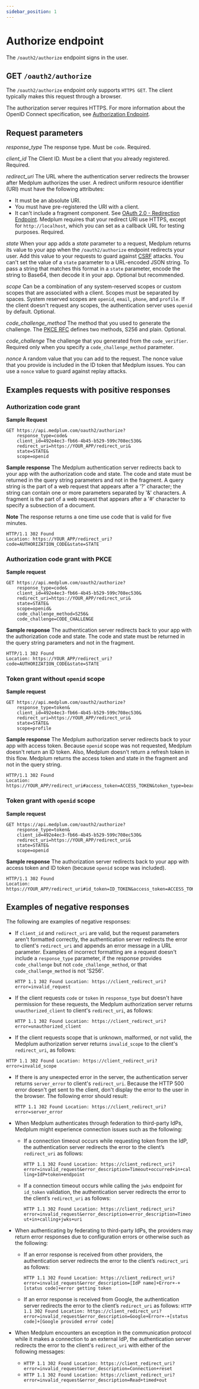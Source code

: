 ```yaml
---
sidebar_position: 1
---
```


# Authorize endpoint

The `/oauth2/authorize` endpoint signs in the user.

## GET `/oauth2/authorize`

The `/oauth2/authorize` endpoint only supports `HTTPS GET`. The client typically makes this request through a browser.

The authorization server requires HTTPS. For more information about the OpenID Connect specification, see [Authorization Endpoint](http://openid.net/specs/openid-connect-core-1_0.html#ImplicitAuthorizationEndpoint).

## Request parameters

_response_type_
The response type. Must be `code`. Required.

_client_id_
The Client ID. Must be a client that you already registered. Required.

_redirect_uri_
The URL where the authentication server redirects the browser after Medplum authorizes the user.
A redirect uniform resource identifier (URI) must have the following attributes:

- It must be an absolute URI.
- You must have pre-registered the URI with a client.
- It can't include a fragment component.
  See [OAuth 2.0 - Redirection Endpoint](https://tools.ietf.org/html/rfc6749#section-3.1.2).
  Medplum requires that your redirect URI use HTTPS, except for `http://localhost`, which you can set as a callback URL for testing purposes.
  Required.

_state_
When your app adds a _state_ parameter to a request, Medplum returns its value to your app when the `/oauth2/authorize` endpoint redirects your user.
Add this value to your requests to guard against [CSRF](https://en.wikipedia.org/wiki/Cross-site_request_forgery) attacks.
You can't set the value of a `state` parameter to a URL-encoded JSON string. To pass a string that matches this format in a `state` parameter, encode the string to Base64, then decode it in your app.
Optional but recommended.

_scope_
Can be a combination of any system-reserved scopes or custom scopes that are associated with a client. Scopes must be separated by spaces. System reserved scopes are `openid`, `email`, `phone`, and `profile`.
If the client doesn't request any scopes, the authentication server uses `openid` by default.
Optional.

_code_challenge_method_
The method that you used to generate the challenge. The [PKCE RFC](https://tools.ietf.org/html/rfc7636) defines two methods, S256 and plain.
Optional.

_code_challenge_
The challenge that you generated from the `code_verifier`.
Required only when you specify a `code_challenge_method` parameter.

_nonce_
A random value that you can add to the request. The nonce value that you provide is included in the ID token that Medplum issues. You can use a `nonce` value to guard against replay attacks.

## Examples requests with positive responses

### Authorization code grant

**Sample Request**

```
GET https://api.medplum.com/oauth2/authorize?
    response_type=code&
    client_id=492e4ec3-fb66-4b45-b529-599c708ec530&
    redirect_uri=https://YOUR_APP/redirect_uri&
    state=STATE&
    scope=openid
```

**Sample response**
The Medplum authentication server redirects back to your app with the authorization code and state. The code and state must be returned in the query string parameters and not in the fragment. A query string is the part of a web request that appears after a '?' character; the string can contain one or more parameters separated by '&' characters. A fragment is the part of a web request that appears after a '#' character to specify a subsection of a document.

**Note**
The response returns a one time use code that is valid for five minutes.

```
HTTP/1.1 302 Found
Location: https://YOUR_APP/redirect_uri?code=AUTHORIZATION_CODE&state=STATE
```

### Authorization code grant with PKCE

**Sample request**

```
GET https://api.medplum.com/oauth2/authorize?
    response_type=code&
    client_id=492e4ec3-fb66-4b45-b529-599c708ec530&
    redirect_uri=https://YOUR_APP/redirect_uri&
    state=STATE&
    scope=openid&
    code_challenge_method=S256&
    code_challenge=CODE_CHALLENGE
```

**Sample response**
The authentication server redirects back to your app with the authorization code and state. The code and state must be returned in the query string parameters and not in the fragment.

```
HTTP/1.1 302 Found
Location: https://YOUR_APP/redirect_uri?code=AUTHORIZATION_CODE&state=STATE
```

### Token grant without `openid` scope

**Sample request**

```
GET https://api.medplum.com/oauth2/authorize?
    response_type=token&
    client_id=492e4ec3-fb66-4b45-b529-599c708ec530&
    redirect_uri=https://YOUR_APP/redirect_uri&
    state=STATE&
    scope=profile
```

**Sample response**
The Medplum authorization server redirects back to your app with access token. Because `openid` scope was not requested, Medplum doesn't return an ID token. Also, Medplum doesn't return a refresh token in this flow. Medplum returns the access token and state in the fragment and not in the query string.

```
HTTP/1.1 302 Found
Location: https://YOUR_APP/redirect_uri#access_token=ACCESS_TOKEN&token_type=bearer&expires_in=3600&state=STATE
```

### Token grant with `openid` scope

**Sample request**

```
GET https://api.medplum.com/oauth2/authorize?
    response_type=token&
    client_id=492e4ec3-fb66-4b45-b529-599c708ec530&
    redirect_uri=https://YOUR_APP/redirect_uri&
    state=STATE&
    scope=openid
```

**Sample response**
The authorization server redirects back to your app with access token and ID token (because `openid` scope was included).

```
HTTP/1.1 302 Found
Location: https://YOUR_APP/redirect_uri#id_token=ID_TOKEN&access_token=ACCESS_TOKEN&token_type=bearer&expires_in=3600&state=STATE
```

## Examples of negative responses

The following are examples of negative responses:

- If `client_id` and `redirect_uri` are valid, but the request parameters aren't formatted correctly, the authentication server redirects the error to client's `redirect_uri` and appends an error message in a URL parameter. Examples of incorrect formatting are a request doesn't include a `response_type` parameter, if the response provides `code_challenge` but not `code_challenge_method`, or that `code_challenge_method` is not 'S256'.

  `HTTP 1.1 302 Found Location: https://client_redirect_uri?error=invalid_request`

- If the client requests `code` or `token` in `response_type` but doesn't have permission for these requests, the Medplum authorization server returns `unauthorized_client` to client's `redirect_uri`, as follows:

  `HTTP 1.1 302 Found Location: https://client_redirect_uri?error=unauthorized_client`

- If the client requests scope that is unknown, malformed, or not valid, the Medplum authorization server returns `invalid_scope` to the client's `redirect_uri`, as follows:

`HTTP 1.1 302 Found Location: https://client_redirect_uri?error=invalid_scope`

- If there is any unexpected error in the server, the authentication server returns `server_error` to client's `redirect_uri`. Because the HTTP 500 error doesn't get sent to the client, don't display the error to the user in the browser. The following error should result:

  `HTTP 1.1 302 Found Location: https://client_redirect_uri?error=server_error`

- When Medplum authenticates through federation to third-party IdPs, Medplum might experience connection issues such as the following:

  - If a connection timeout occurs while requesting token from the IdP, the authentication server redirects the error to the client’s `redirect_uri` as follows:

    `HTTP 1.1 302 Found Location: https://client_redirect_uri?error=invalid_request&error_description=Timeout+occurred+in+calling+IdP+token+endpoint`

  - If a connection timeout occurs while calling the `jwks` endpoint for `id_token` validation, the authentication server redirects the error to the client’s `redirect_uri` as follows:

    `HTTP 1.1 302 Found Location: https://client_redirect_uri?error=invalid_request&error_description=error_description=Timeout+in+calling+jwks+uri`

- When authenticating by federating to third-party IdPs, the providers may return error responses due to configuration errors or otherwise such as the following:

  - If an error response is received from other providers, the authentication server redirects the error to the client’s `redirect_uri` as follows:

    `HTTP 1.1 302 Found Location: https://client_redirect_uri?error=invalid_request&error_description=[IdP name]+Error+-+[status code]+error getting token`

  - If an error response is received from Google, the authentication server redirects the error to the client’s `redirect_uri` as follows: `HTTP 1.1 302 Found Location: https://client_redirect_uri?error=invalid_request&error_description=Google+Error+-+[status code]+[Google provided error code]`

- When Medplum encounters an exception in the communication protocol while it makes a connection to an external IdP, the authentication server redirects the error to the client's `redirect_uri` with either of the following messages:
  - `HTTP 1.1 302 Found Location: https://client_redirect_uri?error=invalid_request&error_description=Connection+reset`
  - `HTTP 1.1 302 Found Location: https://client_redirect_uri?error=invalid_request&error_description=Read+timed+out`
